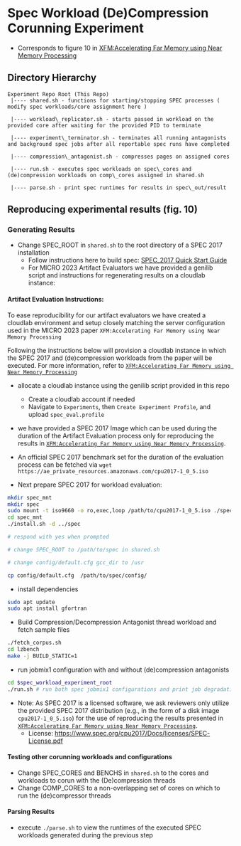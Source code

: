 # Spec Workload (De)Compression Corunning Experiment

* Corresponds to figure 10 in [XFM:Accelerating Far Memory using Near Memory Processing](https://www.micro56.org/)<br>

## Directory Hierarchy
```
Experiment Repo Root (This Repo)
 |---- shared.sh - functions for starting/stopping SPEC processes ( modify spec workloads/core assignment here )

 |---- workload\_replicator.sh - starts passed in workload on the provided core after waiting for the provided PID to terminate

 |---- experiment\_terminator.sh - terminates all running antagonists and background spec jobs after all reportable spec runs have completed

 |---- compression\_antagonist.sh - compresses pages on assigned cores

 |---- run.sh - executes spec workloads on spec\_cores and (de)compression workloads on comp\_cores assigned in shared.sh 

 |---- parse.sh - print spec runtimes for results in spec\_out/result
```

## Reproducing experimental results (fig. 10)

### Generating Results
* Change SPEC\_ROOT in `shared.sh` to the root directory of a SPEC 2017 installation
	* Follow instructions here to build spec: [SPEC\_2017 Quick Start Guide](https://www.spec.org/cpu2017/Docs/quick-start.html)
	* For MICRO 2023 Artifact Evaluators we have provided a genilib script and instructions for regenerating results on a cloudlab instance:


#### Artifact Evaluation Instructions:
To ease reproducibility for our artifact evaluators we have created a cloudlab environment and setup closely matching the server configuration used in the MICRO 2023 paper `XFM:Accelerating Far Memory using Near Memory Processing`

Following the instructions below will provision a cloudlab instance in which the SPEC 2017 and (de)compression workloads
from the paper will be executed. For more information, refer to [`XFM:Accelerating Far Memory using Near Memory Processing`](https://www.micro56.org/)

* allocate a cloudlab instance using the genilib script provided in this repo
	* Create a cloudlab account if needed
	* Navigate to `Experiments`, then `Create Experiment Profile`, and upload `spec_eval.profile`

* we have provided a SPEC 2017 Image which can be used during the duration of the Artifact Evaluation process only for reproducing the results in [`XFM:Accelerating Far Memory using Near Memory Processing`](https://www.micro56.org/). 
* An official SPEC 2017 benchmark set for the duration of the evaluation process can be fetched via `wget https://ae_private_resources.amazonaws.com/cpu2017-1_0_5.iso`
* Next prepare SPEC 2017 for workload evaluation:

```sh
mkdir spec_mnt
mkdir spec
sudo mount -t iso9660 -o ro,exec,loop /path/to/cpu2017-1_0_5.iso ./spec_mnt
cd spec_mnt
./install.sh -d ../spec 

# respond with yes when prompted

# change SPEC_ROOT to /path/to/spec in shared.sh

# change config/default.cfg gcc_dir to /usr

cp config/default.cfg  /path/to/spec/config/
```

* install dependencies
```sh
sudo apt update
sudo apt install gfortran
```

* Build Compression/Decompression Antagonist thread workload and fetch sample files
```sh
./fetch_corpus.sh
cd lzbench
make -j BUILD_STATIC=1
```

* run jobmix1 configuration with and without (de)compression antagonists
```sh
cd $spec_workload_experiment_root
./run.sh # run both spec jobmix1 configurations and print job degradation between antagonist and baseline configurations
```

* Note: As SPEC 2017 is a licensed software, we ask reviewers only utilize the provided SPEC 2017 distribution (e.g., in the form of a disk image `cpu2017-1_0_5.iso`) for the use of reproducing the results presented in [`XFM:Accelerating Far Memory using Near Memory Processing`](https://www.micro56.org/).
	* License: https://www.spec.org/cpu2017/Docs/licenses/SPEC-License.pdf

#### Testing other corunning workloads and configurations
* Change SPEC\_CORES and BENCHS in `shared.sh` to the cores and workloads to corun with the (De)compression threads
* Change COMP\_CORES to a non-overlapping set of cores on which to run the (de)compressor threads

#### Parsing Results
* execute `./parse.sh` to view the runtimes of the executed SPEC workloads generated during the previous step
